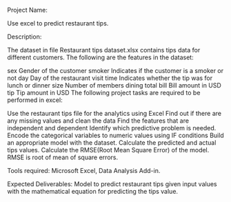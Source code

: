 Project Name: 

Use excel to predict restaurant tips.

Description:

The dataset in file Restaurant tips dataset.xlsx contains tips data for different customers. The following are the features in the dataset:

sex	Gender of the customer
smoker	Indicates if the customer is a smoker or not
day	Day of the restaurant visit
time	Indicates whether the tip was for lunch or dinner
size	Number of members dining
total bill	Bill amount in USD
tip	Tip amount in USD
The following project tasks are required to be performed in excel:

Use the restaurant tips file for the analytics using Excel
Find out if there are any missing values and clean the data
Find the features that are independent and dependent
Identify which predictive problem is needed.
Encode the categorical variables to numeric values using IF conditions
Build an appropriate model with the dataset. 
Calculate the predicted and actual tips values.
Calculate the RMSE(Root Mean Square Error) of the model. RMSE is root of mean of square errors.
 

Tools required: Microsoft Excel, Data Analysis Add-in.

 

Expected Deliverables:  Model to predict restaurant tips given input values with the mathematical equation for predicting the tips value.
